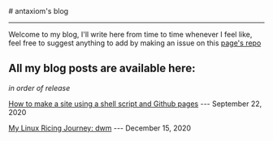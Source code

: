 <meta property="og:title" content="antaxiom's site" />
<meta property="title" content="antaxiom's site" />
<title>antaxiom's site</title>
# antaxiom's blog

---

Welcome to my blog, I'll write here from time to time whenever I feel like, feel free to suggest anything to add by making an issue on this [page's repo](https://github.com/antaxiom/antaxiom.github.io)

## All my blog posts are available here:

_in order of release_

[How to make a site using a shell script and Github pages](github-pages-and-ssg5) --- September 22, 2020

[My Linux Ricing Journey: dwm](ricing-dwm) --- December 15, 2020

